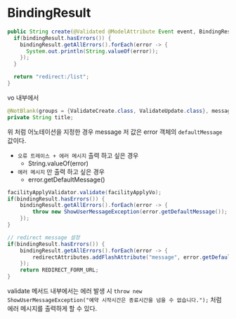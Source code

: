 # BindingResult

```java
public String create(@Validated @ModelAttribute Event event, BindingResult bindingResult) {
  if(bindingResult.hasErrors()) {
    bindingResult.getAllErrors().forEach(error -> {
      System.out.println(String.valueOf(error));
    });
  }

  return "redirect:/list";
}
```

vo 내부에서 

```java
@NotBlank(groups = {ValidateCreate.class, ValidateUpdate.class}, message = "행사명은 빈 값이 올 수 없습니다.")
private String title;
```

위 처럼 어노테이션을 지정한 경우 message 저 값은 error 객체의 `defaultMessage` 값이다.  

- `오류 트레이스 + 에러 메시지` 출력 하고 싶은 경우
  - String.valueOf(error)
- `에러 메시지` 만 출력 하고 싶은 경우
  - error.getDefaultMessage()
  
```java
facilityApplyValidator.validate(facilityApplyVo);
if(bindingResult.hasErrors()) {
    bindingResult.getAllErrors().forEach(error -> {
        throw new ShowUserMessageException(error.getDefaultMessage());
    });
}

// redirect message 설정
if(bindingResult.hasErrors()) {
    bindingResult.getAllErrors().forEach(error -> {
        redirectAttributes.addFlashAttribute("message", error.getDefaultMessage());
    });
    return REDIRECT_FORM_URL;
}
```        

validate 메서드 내부에서는 에러 발생 시 `throw new ShowUserMessageException("예약 시작시간은 종료시간을 넘을 수 없습니다.");` 처럼 
에러 메시지를 출력하게 할 수 있다.
